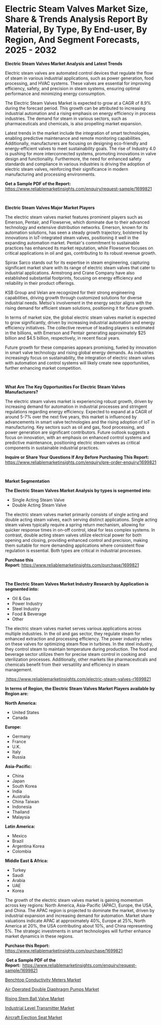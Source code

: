 <p><h1>Electric Steam Valves Market Size, Share & Trends Analysis Report By Material, By Type, By End-user, By Region, And Segment Forecasts, 2025 - 2032</h1></p><p><strong>Electric Steam Valves Market Analysis and Latest Trends</strong></p>
<p><p>Electric steam valves are automated control devices that regulate the flow of steam in various industrial applications, such as power generation, food processing, and HVAC systems. These valves are essential for improving efficiency, safety, and precision in steam systems, ensuring optimal performance and minimizing energy consumption.</p><p>The Electric Steam Valves Market is expected to grow at a CAGR of 8.9% during the forecast period. This growth can be attributed to increasing industrial automation and a rising emphasis on energy efficiency in process industries. The demand for steam in various sectors, such as pharmaceuticals and chemicals, is also propelling market expansion. </p><p>Latest trends in the market include the integration of smart technologies, enabling predictive maintenance and remote monitoring capabilities. Additionally, manufacturers are focusing on designing eco-friendly and energy-efficient valves to meet sustainability goals. The rise of Industry 4.0 is pushing for more interconnected systems, promoting innovations in valve design and functionality. Furthermore, the need for enhanced safety standards and compliance in various industries is driving the adoption of electric steam valves, reinforcing their significance in modern manufacturing and processing environments.</p></p>
<p><strong>Get a Sample PDF of the Report:&nbsp;</strong> <a href="https://www.reliablemarketinsights.com/enquiry/request-sample/1699821?utm_campaign=2240&utm_medium=2&utm_source=Github&utm_content=ia&utm_term=27032025&utm_id=electric-steam-valves">https://www.reliablemarketinsights.com/enquiry/request-sample/1699821</a></p>
<p>&nbsp;</p>
<p><strong>Electric Steam Valves Major Market Players</strong></p>
<p><p>The electric steam valves market features prominent players such as Emerson, Pentair, and Flowserve, which dominate due to their advanced technology and extensive distribution networks. Emerson, known for its automation solutions, has seen a steady growth trajectory, bolstered by innovations in IoT-integrated steam valves, positioning it well in the expanding automation market. Pentair's commitment to sustainable practices has enhanced its market reputation, while Flowserve focuses on critical applications in oil and gas, contributing to its robust revenue growth.</p><p>Spirax Sarco stands out for its expertise in steam engineering, capturing significant market share with its range of electric steam valves that cater to industrial applications. Armstrong and Crane Company have also established substantial footprints, focusing on energy efficiency and reliability in their product offerings.</p><p>KSB Group and Velan are recognized for their strong engineering capabilities, driving growth through customized solutions for diverse industrial needs. Metso's involvement in the energy sector aligns with the rising demand for efficient steam solutions, positioning it for future growth.</p><p>In terms of market size, the global electric steam valves market is expected to grow significantly, driven by increasing industrial automation and energy efficiency initiatives. The collective revenue of leading players is estimated in the billions, with Emerson and Pentair generating approximately $25 billion and $4.5 billion, respectively, in recent fiscal years.</p><p>Future growth for these companies appears promising, fueled by innovation in smart valve technology and rising global energy demands. As industries increasingly focus on sustainability, the integration of electric steam valves with automation and control systems will likely create new opportunities, further enhancing market competition.</p></p>
<p>&nbsp;</p>
<p><strong>What Are The Key Opportunities For Electric Steam Valves Manufacturers?</strong></p>
<p><p>The electric steam valves market is experiencing robust growth, driven by increasing demand for automation in industrial processes and stringent regulations regarding energy efficiency. Expected to expand at a CAGR of around 5-7% over the next five years, this market is influenced by advancements in smart valve technologies and the rising adoption of IoT in manufacturing. Key sectors such as oil and gas, food processing, and power generation are significant contributors. Future outlook suggests a focus on innovation, with an emphasis on enhanced control systems and predictive maintenance, positioning electric steam valves as critical components in sustainable industrial practices.</p></p>
<p><strong>Inquire or Share Your Questions If Any Before Purchasing This Report:</strong> <a href="https://www.reliablemarketinsights.com/enquiry/pre-order-enquiry/1699821?utm_campaign=2240&utm_medium=2&utm_source=Github&utm_content=ia&utm_term=27032025&utm_id=electric-steam-valves">https://www.reliablemarketinsights.com/enquiry/pre-order-enquiry/1699821</a></p>
<p>&nbsp;</p>
<p><strong>Market Segmentation</strong></p>
<p><strong>The Electric Steam Valves Market Analysis by types is segmented into:</strong></p>
<p><ul><li>Single Acting Steam Valve</li><li>Double Acting Steam Valve</li></ul></p>
<p><p>The electric steam valves market primarily consists of single acting and double acting steam valves, each serving distinct applications. Single acting steam valves typically require a spring return mechanism, allowing for quicker response times in on-off control, ideal for less complex systems. In contrast, double acting steam valves utilize electrical power for both opening and closing, providing enhanced control and precision, making them suitable for more demanding applications where consistent flow regulation is essential. Both types are critical in industrial processes.</p></p>
<p><strong>Purchase this Report:&nbsp;</strong><a href="https://www.reliablemarketinsights.com/purchase/1699821?utm_campaign=2240&utm_medium=2&utm_source=Github&utm_content=ia&utm_term=27032025&utm_id=electric-steam-valves">https://www.reliablemarketinsights.com/purchase/1699821</a></p>
<p>&nbsp;</p>
<p><strong>The Electric Steam Valves Market Industry Research by Application is segmented into:</strong></p>
<p><ul><li>Oil & Gas</li><li>Power Industry</li><li>Steel Industry</li><li>Food & Beverage</li><li>Other</li></ul></p>
<p><p>The electric steam valves market serves various applications across multiple industries. In the oil and gas sector, they regulate steam for enhanced extraction and processing efficiency. The power industry relies on these valves for optimizing steam flow in turbines. In the steel industry, they control steam to maintain temperature during production. The food and beverage sector utilizes them for precise steam control in cooking and sterilization processes. Additionally, other markets like pharmaceuticals and chemicals benefit from their versatility and efficiency in steam management.</p></p>
<p><a href="https://www.reliablemarketinsights.com/electric-steam-valves-r1699821?utm_campaign=2240&utm_medium=2&utm_source=Github&utm_content=ia&utm_term=27032025&utm_id=electric-steam-valves">&nbsp;https://www.reliablemarketinsights.com/electric-steam-valves-r1699821</a></p>
<p><strong>In terms of Region, the Electric Steam Valves Market Players available by Region are:</strong></p>
<p>
    <p> <strong> North America: </strong>
        <ul>
            <li>United States</li>
            <li>Canada</li>
        </ul>
        </p> 
    <p> <strong> Europe: </strong>
        <ul>
            <li>Germany</li>
            <li>France</li>
            <li>U.K.</li>
            <li>Italy</li>
            <li>Russia</li>
        </ul>
        </p> 
    <p> <strong> Asia-Pacific: </strong>
        <ul>
            <li>China</li>
            <li>Japan</li>
            <li>South Korea</li>
            <li>India</li>
            <li>Australia</li>
            <li>China Taiwan</li>
            <li>Indonesia</li>
            <li>Thailand</li>
            <li>Malaysia</li>
        </ul>
        </p> 
    <p> <strong> Latin America: </strong>
        <ul>
            <li>Mexico</li>
            <li>Brazil</li>
            <li>Argentina Korea</li>
            <li>Colombia</li>
        </ul>
        </p> 
    <p> <strong> Middle East & Africa: </strong>
        <ul>
            <li>Turkey</li>
            <li>Saudi</li>
            <li>Arabia</li>
            <li>UAE</li>
            <li>Korea</li>
        </ul>
    </p>
    </p>
<p><p>The growth of the electric steam valves market is gaining momentum across key regions: North America, Asia-Pacific (APAC), Europe, the USA, and China. The APAC region is projected to dominate the market, driven by industrial expansion and increasing demand for automation. Market share valuations indicate APAC at approximately 40%, Europe at 25%, North America at 20%, the USA contributing about 10%, and China representing 5%. The strategic investments in smart technologies will further enhance market dynamics in these regions.</p></p>
<p><strong>Purchase this Report: </strong><a href="https://www.reliablemarketinsights.com/purchase/1699821?utm_campaign=2240&utm_medium=2&utm_source=Github&utm_content=ia&utm_term=27032025&utm_id=electric-steam-valves">https://www.reliablemarketinsights.com/purchase/1699821</a></p>
<p>&nbsp;<strong>Get a Sample PDF of the Report:&nbsp;&nbsp;</strong><a href="https://www.reliablemarketinsights.com/enquiry/request-sample/1699821?utm_campaign=2240&utm_medium=2&utm_source=Github&utm_content=ia&utm_term=27032025&utm_id=electric-steam-valves">https://www.reliablemarketinsights.com/enquiry/request-sample/1699821</a></p>
<p><strong></strong></p>
<p><p><a href="https://www.linkedin.com/pulse/comprehensive-benchtop-conductivity-meters-market-report-u78ae?utm_campaign=2240&utm_medium=2&utm_source=Github&utm_content=ia&utm_term=27032025&utm_id=electric-steam-valves">Benchtop Conductivity Meters Market</a></p><p><a href="https://www.linkedin.com/pulse/air-operated-double-diaphragm-pumps-market-size-growth-industry-c4kpe?utm_campaign=2240&utm_medium=2&utm_source=Github&utm_content=ia&utm_term=27032025&utm_id=electric-steam-valves">Air Operated Double Diaphragm Pumps Market</a></p><p><a href="https://github.com/sokurgleyde/Market-Research-Report-List-1/blob/main/rising-stem-ball-valve-market.md?utm_campaign=2240&utm_medium=2&utm_source=Github&utm_content=ia&utm_term=27032025&utm_id=electric-steam-valves">Rising Stem Ball Valve Market</a></p><p><a href="https://github.com/jemmysolin5k/Market-Research-Report-List-1/blob/main/industrial-level-transmitter-market.md?utm_campaign=2240&utm_medium=2&utm_source=Github&utm_content=ia&utm_term=27032025&utm_id=electric-steam-valves">Industrial Level Transmitter Market</a></p><p><a href="https://www.linkedin.com/pulse/aircraft-ejection-seat-market-forecast-2025-2032-expected-ecefe?utm_campaign=2240&utm_medium=2&utm_source=Github&utm_content=ia&utm_term=27032025&utm_id=electric-steam-valves">Aircraft Ejection Seat Market</a></p></p>